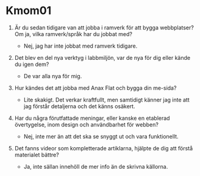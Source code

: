 Kmom01
===============================

1. Är du sedan tidigare van att jobba i ramverk för att bygga webbplatser? Om ja, vilka ramverk/språk har du jobbat med?
    - Nej, jag har inte jobbat med ramverk tidigare.

2. Det blev en del nya verktyg i labbmiljön, var de nya för dig eller kände du igen dem?
    - De var alla nya för mig.

3. Hur kändes det att jobba med Anax Flat och bygga din me-sida?
    - Lite skakigt. Det verkar kraftfullt, men samtidigt känner jag inte att jag förstår detaljerna och det känns osäkert.

4. Har du några förutfattade meningar, eller kanske en etablerad övertygelse, inom design och användbarhet för webben?
    - Nej, inte mer än att det ska se snyggt ut och vara funktionellt.

5. Det fanns videor som kompletterade artiklarna, hjälpte de dig att förstå materialet bättre?
    - Ja, inte sällan innehöll de mer info än de skrivna källorna.
